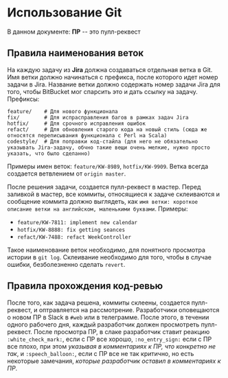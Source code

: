 # Использование Git
В данном документе: **ПР** -- это пулл-реквест
## Правила наименования веток
На каждую задачу из **Jira** должна создаваться отдельная ветка в Git. Имя ветки должно начинаться с префикса, после которого идет номер задачи в Jira.
Название ветки должно содержать номер задачи Jira для того, чтобы BitBucket мог спарсить это и дать ссылку на задачу.
Префиксы:
```
feature/    # Для нового функционала
fix/        # Для испрасправления багов в рамках задач Jira
hotfix/     # Для срочного исправления ошибок
refact/     # Для обновления старого кода на новый стиль (сюда же относятся переписывания функционала с Perl на Scala)
codestyle/  # Для поправки код-стайла (для него не обязательно указывать Jira-задачу, обчно такие вещи очень мелкие, нужно просто указать, что было сделанно)
```
Примеры имен веток: `feature/KW-8989`, `hotfix/KW-9909`.
Ветка всегда создается ветвлением от `origin master`.

После решения задачи, создается пулл-реквест в мастер. Перед заливкой в мастер, все коммиты, относящиеся к задаче склеиваются и сообщение коммита должно выглядеть, как `имя ветки: короткое описание ветки на английском, маленькими буквами`.
Примеры:
* `feature/KW-7811: implement new calendar`
* `hotfix/KW-8888: fix getting seances`
* `refact/KW-7488: refact WeekController`

Такое наименование веток необходимо, для понятного просмотра истории в `git log`. Склеивание необходимо для того, чтобы в случае ошибки, безболезненно сделать `revert`.

## Правила прохождения код-ревью
После того, как задача решена, коммиты склеены, создается пулл-реквест, и оптравляется на рассмотрение. Разработчики оповещаются о новом ПР в Slack в `#web` или в телеграмме.
После этого, в течении одного рабочего дня, каждый разработчик должен просмотреть пулл-реквест. После просмотра ПР, в слаке разработчик ставит реакцию `:white_check_mark:`, если с ПР все хорошо, `:no_entry_sign:` если с ПР все плохо, при этом _указывая в комментариях к ПР, что конкретно не так_, и `:speech_balloon:`, если с ПР все не так критично, но есть некоторые замечания, _которые разработчик оставил в комментариях к ПР_.
